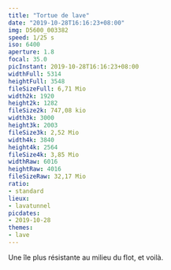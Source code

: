 ```yaml
---
title: "Tortue de lave"
date: "2019-10-28T16:16:23+08:00"
img: D5600_003382
speed: 1/25 s
iso: 6400
aperture: 1.8
focal: 35.0
picInstant: 2019-10-28T16:16:23+08:00
widthFull: 5314
heightFull: 3548
fileSizeFull: 6,71 Mio
width2k: 1920
height2k: 1282
fileSize2k: 747,08 kio
width3k: 3000
height3k: 2003
fileSize3k: 2,52 Mio
width4k: 3840
height4k: 2564
fileSize4k: 3,85 Mio
widthRaw: 6016
heightRaw: 4016
fileSizeRaw: 32,17 Mio
ratio:
- standard
lieux:
- lavatunnel
picdates:
- 2019-10-28
themes:
- lave
---
```


Une île plus résistante au milieu du flot, et voilà.